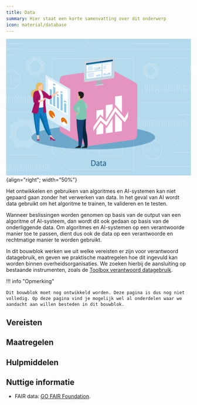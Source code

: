 ```yaml
---
title: Data
summary: Hier staat een korte samenvatting over dit onderwerp
icon: material/database
---
```


![data](../../afbeeldingen/bouwblokken/data.jpg "visuele weergave data"){align="right"; width="50%"}

Het ontwikkelen en gebruiken van algoritmes en AI-systemen kan niet gepaard gaan zonder het verwerken van data. 
In het geval van AI wordt data gebruikt om het algoritme te trainen, te valideren en te testen. 

Wanneer beslissingen worden genomen op basis van de output van een algoritme of AI-systeem, dan wordt dit ook gedaan op basis van de onderliggende data. 
Om algoritmes en AI-systemen op een verantwoorde manier toe te passen, dient dus ook de data op een verantwoorde en rechtmatige manier te worden gebruikt. 

In dit bouwblok werken we uit welke vereisten er zijn voor verantwoord datagebruik, en geven we praktische maatregelen hoe dit ingevuld kan worden binnen overheidsorganisaties. 
We zoeken hierbij de aansluiting op bestaande instrumenten, zoals de [Toolbox verantwoord datagebruik](https://realisatieibds.nl/page/view/628d59dd-0755-4c20-8217-d3f26d9d8a5c/toolbox-voor-verantwoord-datagebruik).  

!!! info "Opmerking"

    Dit bouwblok moet nog ontwikkeld worden. Deze pagina is dus nog niet volledig. Op deze pagina vind je mogelijk wel al onderdelen waar we aandacht aan willen besteden in dit bouwblok. 

## Vereisten

<!-- list_vereisten onderwerp/data no-search no-onderwerp no-rol no-levenscyclus -->

## Maatregelen

<!-- list_maatregelen onderwerp/data no-search no-onderwerp no-rol no-levenscyclus -->

## Hulpmiddelen

<!-- list_hulpmiddelen onderwerp/data no-search no-onderwerp no-rol no-levenscyclus -->

## Nuttige informatie
- FAIR data: [GO FAIR Foundation](https://www.gofair.foundation/).

